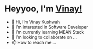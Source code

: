 # Heyyoo, I'm [Vinay!](https://www.linkedin.com/in/vinaykushwah017/)  


- 👋 Hi, I’m Vinay Kushwah
- 👀 I’m interested in Software Developer 
- 🌱 I’m currently learning MEAN Stack
- 💞️ I’m looking to collaborate on ...
- 📫 How to reach me ...

<!---
vinukush017/vinukush017 is a ✨ special ✨ repository because its `README.md` (this file) appears on your GitHub profile.
You can click the Preview link to take a look at your changes.
--->
